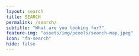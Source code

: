 ```yaml
---
layout: search
title: SEARCH
permalink: /search/
subtitle: "What are you looking for?"
feature-img: "assets/img/pexels/search-map.jpeg"
icon: "fa-search"
hide: false
---
```

